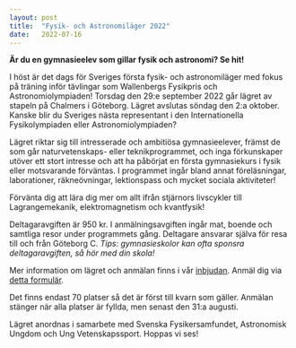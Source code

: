 ```yaml
---
layout: post
title:  "Fysik- och Astronomiläger 2022"
date:   2022-07-16
---
```

**Är du en gymnasieelev som gillar fysik och astronomi? Se hit!**

I höst är det dags för Sveriges första fysik- och astronomiläger med fokus på träning inför tävlingar som Wallenbergs Fysikpris och Astronomiolympiaden! Torsdag den 29:e september 2022 går lägret av stapeln på Chalmers i Göteborg. Lägret avslutas söndag den 2:a oktober. Kanske blir du Sveriges nästa representant i den Internationella Fysikolympiaden eller Astronomiolympiaden?

Lägret riktar sig till intresserade och ambitiösa gymnasieelever, främst de som går naturvetenskaps- eller teknikprogrammet, och inga förkunskaper utöver ett stort intresse och att ha påbörjat en första gymnasiekurs i fysik eller motsvarande förväntas. I programmet ingår bland annat föreläsningar, laborationer, räkneövningar, lektionspass och mycket sociala aktiviteter!

Förvänta dig att lära dig mer om allt ifrån stjärnors livscykler till Lagrangemekanik, elektromagnetism och kvantfysik!

Deltagaravgiften är 950 kr. I anmälningsavgiften ingår mat, boende och samtliga resor under programmets gång. Deltagare ansvarar själva för resa till och från Göteborg C.
_Tips: gymnasieskolor kan ofta sponsra deltagaravgiften, så hör med din skola!_

Mer information om lägret och anmälan finns i vår
[inbjudan](/assets/event_invites/20220716_inbjudan_fysik_astronomilager.pdf). Anmäl dig via [detta
formulär](https://forms.gle/BGQ3tNCrWgQC4fXMA).

Det finns endast 70 platser så det är först till kvarn som gäller. Anmälan stänger när alla platser är fyllda, men senast den 31:a augusti.

Lägret anordnas i samarbete med Svenska Fysikersamfundet, Astronomisk Ungdom och Ung Vetenskapssport. Hoppas vi ses!
